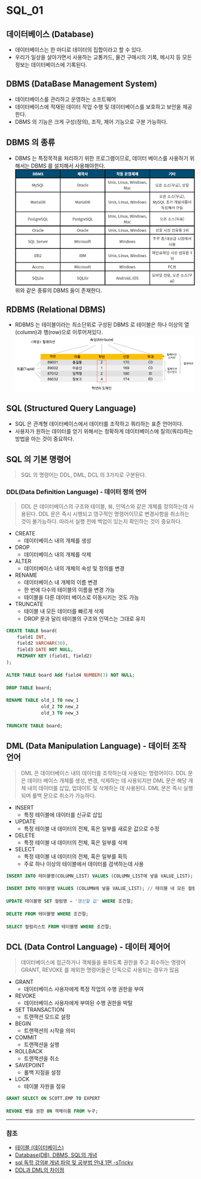 # SQL_01

## 데이터베이스 (Database)
 * 데이터베이스는 한 마디로 데이터의 집합이라고 할 수 있다.
 * 우리가 일상을 살아가면서 사용하는 교통카드, 물건 구매시의 기록, 메시지 등 모든 정보는 데이터베이스에 기록된다.

## DBMS (DataBase Management System)
 * 데이터베이스를 관리하고 운영하는 소프트웨어
 * 데이터베이스에 적재된 데이터 작업 수행 및 데이터베이스를 보호하고 보안을 제공한다.
 * DBMS 의 기능은 크게 구성(정의), 조작, 제어 기능으로 구분 가능하다.

## DBMS 의 종류
* DBMS 는 특정목적을 처리하기 위한 프로그램이므로, 데이터 베이스를 사용하기 위해서는 DBMS 를 설치해서 사용해야한다.
![MySQL_01_1.png](image%2FMySQL_01_1.png)
위와 같은 종류의 DBMS 들이 존재한다.

## RDBMS (Relational DBMS)
* RDBMS 는 테이블이라는 최소단위로 구성된 DBMS 로 테이블은 하나 이상의 열(column)과 행(row)으로 이루어져있다.
![MySQL_01_2.png](image%2FMySQL_01_2.png)

## SQL (Structured Query Language)
* SQL 은 관계형 데이터베이스에서 데이터를 조작하고 쿼리하는 표준 언어이다.
* 사용자가 원하는 데이터를 얻기 위해서는 정확하게 데이터베이스에 질의(쿼리)하는 방법을 아는 것이 중요하다.

## SQL 의 기본 명령어
> SQL 의 명령어는 DDL, DML, DCL 의 3가지로 구분된다.

### DDL(Data Definition Language) - 데이터 정의 언어
> DDL 은 데이터베이스의 구조와 테이블, 뷰, 인덱스와 같은 개체를 정의하는데 사용된다.
> DDL 문은 즉시 시행되고 영구적인 명령어이므로 변경사항을 취소하는 것이 불가능하다.
> 따라서 실행 전에 백업이 있는지 확인하는 것이 중요하다.
* CREATE
   * 데이터베이스 내의 개체를 생성
* DROP
   * 데이터베이스 내의 개체를 삭제
* ALTER
   * 데이터베이스 내의 개체의 속성 및 정의를 변경 
* RENAME
   * 데이터베이스 내 개체의 이름 변경
   * 한 번에 다수의 테이블의 이름을 변경 가능
   * 테이블을 다른 데이터 베이스로 이동시키는 것도 가능
* TRUNCATE
   * 테이블 내 모든 데이터를 빠르게 삭제 
   * DROP 문과 달리 테이블의 구조와 인덱스는 그대로 유지
```sql
CREATE TABLE board(
    field1 INT,
    field2 VARCHAR(30),
    field3 DATE NOT NULL,
    PRIMARY KEY (field1, field2)
);

ALTER TABLE board Add field4 NUMBER(3) NOT NULL;

DROP TABLE board;

RENAME TABLE old_1 TO new_1
             old_2 TO new_2
             old_3 TO new_3
    
TRUNCATE TABLE board;
```

## DML (Data Manipulation Language) - 데이터 조작 언어
> DML 은 데이터베이스 내의 데이터를 조작하는데 사용되는 명령어이다.
> DDL 문은 데이터 베이스 개체를 생성, 변경, 삭제하는 데 사용되지만 DML 문은 해당 개체 내의 데이터를 삽입, 업데이트 및 삭제하는 데 사용된다.
> DML 문은 즉시 실행되며 롤백 문으로 취소가 가능하다.
* INSERT
   * 특정 테이블에 데이터를 신규로 삽입
* UPDATE
   * 특정 테이블 내 데이터의 전체, 혹은 일부를 새로운 값으로 수정
* DELETE
   * 특정 테이블 내 데이터의 전체, 혹은 일부를 삭제
* SELECT
   * 특정 테이블 내 데이터의 전체, 혹은 일부를 획득 
   * 주로 하나 이상의 테이블에서 데이터를 검색하는데 사용
```sql
INSERT INTO 테이블명(COLUMN_LIST) VALUES (COLUMN_LIST에 넣을 VALUE_LIST); // 특정 컬럼을 선택하여 입력

INSERT INTO 테이블명 VALUES (COLUMN에 넣을 VALUE_LIST); // 테이블 내 모든 컬럼에 값을 입력

UPDATE 테이블명 SET 컬럼명 = '갱신할 값' WHERE 조건절;

DELETE FROM 테이블명 WHERE 조건절;

SELECT 컬럼리스트 FROM 테이블명 WHERE 조건절;
```
## DCL (Data Control Language) - 데이터 제어어
> 데이터베이스에 접근하거나 객체들을 용하도록 권한을 주고 회수하는 명령어
> GRANT, REVOKE 를 제외한 명령어들은 단독으로 사용되는 경우가 많음
* GRANT
   * 데이터베이스 사용자에게 특정 작업의 수행 권한을 부여
* REVOKE
   * 데이터베이스 사용자에게 부여된 수행 권한을 박탈
* SET TRANSACTION
   * 트랜잭션 모드로 설정
* BEGIN
   * 트랜잭션의 시작을 의미
* COMMIT 
   * 트랜잭션을 실행
* ROLLBACK
   * 트랜잭션을 취소
* SAVEPOINT
   * 롤백 지점을 설정
* LOCK
   * 테이블 자원을 점유
```sql
GRANT SELECT ON SCOTT.EMP TO EXPERT

REVOKE 뺏을 권한 ON 객체이름 FROM 누구;
```
---
### 참조
* [테이블 (데이터베이스)](http://wiki.hash.kr/index.php/%ED%85%8C%EC%9D%B4%EB%B8%94_%28%EB%8D%B0%EC%9D%B4%ED%84%B0%EB%B2%A0%EC%9D%B4%EC%8A%A4%29)
* [Database(DB), DBMS, SQL의 개념](https://hongong.hanbit.co.kr/%EB%8D%B0%EC%9D%B4%ED%84%B0%EB%B2%A0%EC%9D%B4%EC%8A%A4-%EC%9D%B4%ED%95%B4%ED%95%98%EA%B8%B0-databasedb-dbms-sql%EC%9D%98-%EA%B0%9C%EB%85%90/)
* [sql 독학 강의# 개념 파악 및 공부법 안내 1편 -sTricky](https://stricky.tistory.com/202)
* [DDL과 DML의 차이점](https://appmaster.io/ko/blog/ddlgwa-dmlyi-caijeom)